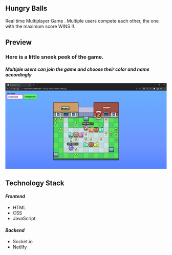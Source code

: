 ## Hungry Balls

Real time Multiplayer Game . Multiple users compete each other, the one with the maximum score WINS !!.

## Preview

### Here is a little sneek peek of the game.

#### *Multiple users can join the game and choose their color and name accordingly*

<p float="left">
  <img src="https://github.com/manojnsut/HungryBalls/blob/main/Preview/1.png"  />
</p>

## Technology Stack

#### *Frontend*

- HTML 
- CSS 
- JavaScript

#### *Backend*

- Socket.io
- Netlify
